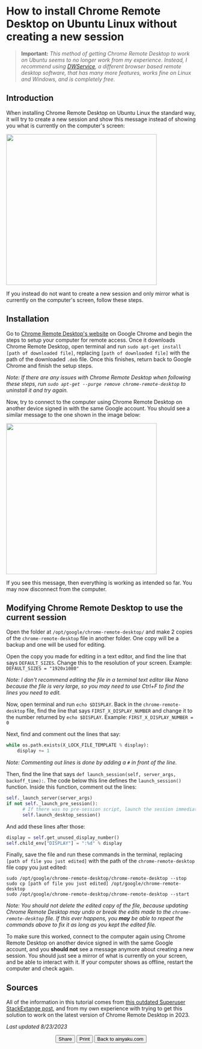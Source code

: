 # How to install Chrome Remote Desktop on Ubuntu Linux without creating a new session

> **Important:**  _This method of getting Chrome Remote Desktop to work on Ubuntu seems to no longer work from my experience. Instead, I recommend using [DWService](https://www.dwservice.net/), a different browser based remote desktop software, that has many more features, works fine on Linux and Windows, and is completely free._

## Introduction

When installing Chrome Remote Desktop on Ubuntu Linux the standard way, it will try to create a new session and show this message instead of showing you what is currently on the computer's screen:

<img width="400" src="https://user-images.githubusercontent.com/87048351/216847379-26bf946e-b132-4bdc-b1b5-82e8f96920f3.jpg">

If you instead do not want to create a new session and only mirror what is currently on the computer's screen, follow these steps.

## Installation

Go to [Chrome Remote Desktop's website](https://remotedesktop.google.com/access/) on Google Chrome and begin the steps to setup your computer for remote access. Once it downloads Chrome Remote Desktop, open terminal and run `sudo apt-get install [path of downloaded file]`, replacing `[path of downloaded file]` with the path of the downloaded `.deb` file. Once this finishes, return back to Google Chrome and finish the setup steps.

_Note: If there are any issues with Chrome Remote Desktop when following these steps, run `sudo apt-get --purge remove chrome-remote-desktop` to uninstall it and try again._

Now, try to connect to the computer using Chrome Remote Desktop on another device signed in with the same Google account. You should see a similar message to the one shown in the image below:

<img width="400" src="https://user-images.githubusercontent.com/87048351/216847379-26bf946e-b132-4bdc-b1b5-82e8f96920f3.jpg">

If you see this message, then everything is working as intended so far. You may now disconnect from the computer.

## Modifying Chrome Remote Desktop to use the current session

Open the folder at `/opt/google/chrome-remote-desktop/` and make 2 copies of the `chrome-remote-desktop` file in another folder. One copy will be a backup and one will be used for editing.

Open the copy you made for editing in a text editor, and find the line that says `DEFAULT_SIZES`. Change this to the resolution of your screen. Example: `DEFAULT_SIZES = "1920x1080"`

_Note: I don't recommend editing the file in a terminal text editor like Nano because the file is very large, so you may need to use Ctrl+F to find the lines you need to edit._

Now, open terminal and run `echo $DISPLAY`. Back in the `chrome-remote-desktop` file, find the line that says `FIRST_X_DISPLAY_NUMBER` and change it to the number returned by `echo $DISPLAY`. Example: `FIRST_X_DISPLAY_NUMBER = 0`

Next, find and comment out the lines that say:
```python
while os.path.exists(X_LOCK_FILE_TEMPLATE % display):
    display += 1
```
_Note: Commenting out lines is done by adding a `#` in front of the line._

Then, find the line that says `def launch_session(self, server_args, backoff_time):`. The code below this line defines the `launch_session()` function. Inside this function, comment out the lines:
```python
self._launch_server(server_args)
if not self._launch_pre_session():
      # If there was no pre-session script, launch the session immediately.
      self.launch_desktop_session()
```
And add these lines after those:
```python
display = self.get_unused_display_number()
self.child_env["DISPLAY"] = ":%d" % display
```
Finally, save the file and run these commands in the terminal, replacing `[path of file you just edited]` with the path of the `chrome-remote-desktop` file copy you just edited:
```
sudo /opt/google/chrome-remote-desktop/chrome-remote-desktop --stop
sudo cp [path of file you just edited] /opt/google/chrome-remote-desktop
sudo /opt/google/chrome-remote-desktop/chrome-remote-desktop --start
```
_Note: You should not delete the edited copy of the file, because updating Chrome Remote Desktop may undo or break the edits made to the `chrome-remote-desktop` file. If this ever happens, you **may** be able to repeat the commands above to fix it as long as you kept the edited file._

To make sure this worked, connect to the computer again using Chrome Remote Desktop on another device signed in with the same Google account, and you **should not** see a message anymore about creating a new session. You should just see a mirror of what is currently on your screen, and be able to interact with it. If your computer shows as offline, restart the computer and check again.

## Sources

All of the information in this tutorial comes from [this outdated Superuser StackExtange post](https://superuser.com/questions/778028/configuring-chrome-remote-desktop-with-ubuntu-gnome-14-04/850359#850359), and from my own experience with trying to get this solution to work on the latest version of Chrome Remote Desktop in 2023.

_Last updated 8/23/2023_

<p align="center">
<button name="button" onclick="navigator.share({
    title: 'How to install Chrome Remote Desktop on Ubuntu Linux without creating a new session',
    text: 'When installing Chrome Remote Desktop on Ubuntu Linux the standard way, it will try to create a new session. If you instead do not want to create a new session and only mirror what is currently on the computer’s screen, follow these steps.',
    url: 'https://🔄️.ainyaku.com/CRD-Ubuntu',
  });">Share</button>
<button name="button" onclick="print();">Print</button>
<button name="button" onclick="window.location.href='https://ainyaku.com';">Back to ainyaku.com</button>
</p>
